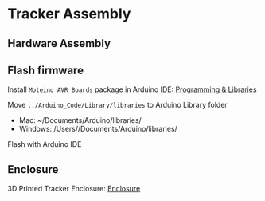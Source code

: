 # Tracker Assembly

## Hardware Assembly

## Flash firmware

Install `Moteino AVR Boards` package in Arduino IDE: [Programming & Libraries](https://lowpowerlab.com/guide/moteino/programming-libraries/)

Move `../Arduino_Code/Library/libraries` to Arduino Library folder

- Mac: ~/Documents/Arduino/libraries/
- Windows: /Users/<username>/Documents/Arduino/libraries/

Flash with Arduino IDE

## Enclosure

3D Printed Tracker Enclosure: [Enclosure](./3D_Printed_Enclosure/README.md)
